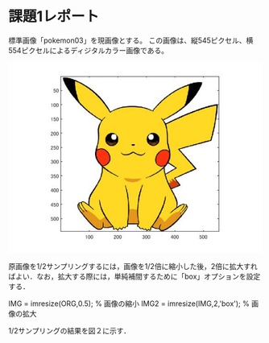 課題1レポート
=====================
標準画像「pokemon03」を現画像とする。
この画像は、縦545ピクセル、横554ピクセルによるディジタルカラー画像である。

![代替テキスト](pokemon01.jpg)

原画像を1/2サンプリングするには，画像を1/2倍に縮小した後，2倍に拡大すればよい．なお，拡大する際には，単純補間するために「box」オプションを設定する．

IMG = imresize(ORG,0.5); % 画像の縮小
IMG2 = imresize(IMG,2,'box'); % 画像の拡大

1/2サンプリングの結果を図２に示す．


